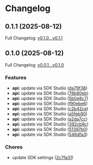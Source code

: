 # Changelog

## 0.1.1 (2025-08-12)

Full Changelog: [v0.1.0...v0.1.1](https://github.com/chimpanze/taggy-typescript/compare/v0.1.0...v0.1.1)

## 0.1.0 (2025-08-12)

Full Changelog: [v0.0.1...v0.1.0](https://github.com/chimpanze/taggy-typescript/compare/v0.0.1...v0.1.0)

### Features

* **api:** update via SDK Studio ([da79f38](https://github.com/chimpanze/taggy-typescript/commit/da79f386cb7becc5a6ad2177de9d20c3fe44daff))
* **api:** update via SDK Studio ([78b80eb](https://github.com/chimpanze/taggy-typescript/commit/78b80eb2dc38c33cbc312720d74436037c1bf437))
* **api:** update via SDK Studio ([5b0e8c7](https://github.com/chimpanze/taggy-typescript/commit/5b0e8c7e953d8a09c22984042786a39456d335bd))
* **api:** update via SDK Studio ([f90ebe6](https://github.com/chimpanze/taggy-typescript/commit/f90ebe644c39ab383f7ab1734ac14c9a9ede12b0))
* **api:** update via SDK Studio ([c2b42ce](https://github.com/chimpanze/taggy-typescript/commit/c2b42ce4f6a434b9e246fad80f2f782ea4294b51))
* **api:** update via SDK Studio ([a5feb90](https://github.com/chimpanze/taggy-typescript/commit/a5feb90e7559a4b0c05bf17902af872192054070))
* **api:** update via SDK Studio ([a2da7cc](https://github.com/chimpanze/taggy-typescript/commit/a2da7ccb9e1f767f7b4965b59260310bd2cb698b))
* **api:** update via SDK Studio ([392cb9c](https://github.com/chimpanze/taggy-typescript/commit/392cb9c82d23f02d521116c7e10150e40b85aa2b))
* **api:** update via SDK Studio ([51397b0](https://github.com/chimpanze/taggy-typescript/commit/51397b0f5a60e9ab45f30da94209c10c4adcc197))
* **api:** update via SDK Studio ([546dfa3](https://github.com/chimpanze/taggy-typescript/commit/546dfa352b779a70c2667f2e03bc70a0320e2428))


### Chores

* update SDK settings ([2c7fa31](https://github.com/chimpanze/taggy-typescript/commit/2c7fa31465b85560a934ec3bf00a3a0b0cf828dc))

